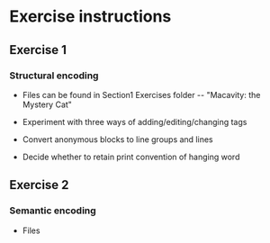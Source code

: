 # Exercise instructions

## Exercise 1
### Structural encoding
- Files can be found in Section1 Exercises folder
-- "Macavity: the Mystery Cat"

- Experiment with three ways of adding/editing/changing tags
- Convert anonymous blocks to line groups and lines
- Decide whether to retain print convention of hanging word

## Exercise 2
### Semantic encoding
- Files 
